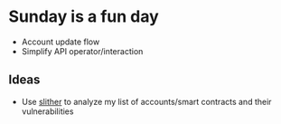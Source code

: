 # Sunday is a fun day

- Account update flow
- Simplify API operator/interaction

## Ideas

- Use [slither](https://kauri.io/#collections/DevOps/analyze-solidity-smart-contracts-with-slither/#analyze-solidity-smart-contracts-with-slither) to analyze my list of accounts/smart contracts and  their vulnerabilities
